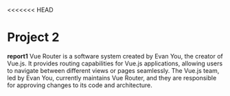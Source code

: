 <<<<<<< HEAD
# Project 2
**report1**
Vue Router is a software system created by Evan You, the creator of Vue.js. It provides routing capabilities for Vue.js applications, allowing users to navigate between different views or pages seamlessly. The Vue.js team, led by Evan You, currently maintains Vue Router, and they are responsible for approving changes to its code and architecture.
